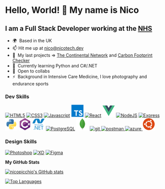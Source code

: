 Hello, World! 👋 My name is Nico
=====================

I am a Full Stack Developer working at the [NHS](https://www.nhs.uk/)
-------------------------------

* 🌍  Based in the UK
* 📫  Hit me up at [nico@nicotech.dev](mailto:nico@nicotech.dev)
* 🚀  My last projects => [The Continental Network](https://thecontinentalnetwork.netlify.app) and [Carbon Footprint Checker](https://carbonfootprintchecker.netlify.app)
* 🧠  Currently learning Python and C#/.NET
* 🤝  Open to collabs
* ⚡  Background in Intensive Care Medicine, I love photography and endurance sports

### Dev Skills

<p align="left">
<a href="https://developer.mozilla.org/en-US/docs/Glossary/HTML5" target="_blank" rel="noreferrer"><img src="https://raw.githubusercontent.com/danielcranney/readme-generator/main/public/icons/skills/html5-colored.svg" width="40" height="40" alt="HTML5" /></a>
<a href="https://www.w3.org/TR/CSS/#css" target="_blank" rel="noreferrer"><img src="https://raw.githubusercontent.com/danielcranney/readme-generator/main/public/icons/skills/css3-colored.svg" width="40" height="40" alt="CSS3" /></a>
<a href="https://developer.mozilla.org/en-US/docs/Web/JavaScript" target="_blank" rel="noreferrer"><img src="https://raw.githubusercontent.com/danielcranney/readme-generator/main/public/icons/skills/javascript-colored.svg" width="40" height="40" alt="Javascript" /></a>
<a href="https://www.typescriptlang.org/" target="_blank" rel="noreferrer"><img src="https://github.com/devicons/devicon/blob/master/icons/typescript/typescript-original.svg" width="40" height="40" alt="Typescript" /></a>
<a href="https://reactjs.org/" target="_blank" rel="noreferrer"><img src="https://raw.githubusercontent.com/danielcranney/readme-generator/main/public/icons/skills/react-colored.svg" width="40" height="40" alt="React" /></a>
<a href="https://vuejs.org/" target="_blank" rel="noreferrer"><img src="https://github.com/devicons/devicon/blob/master/icons/vuejs/vuejs-original.svg" width="40" height="40" alt="Vue" /></a>
<a href="https://nodejs.org/en/" target="_blank" rel="noreferrer"><img src="https://raw.githubusercontent.com/danielcranney/readme-generator/main/public/icons/skills/nodejs-colored.svg" width="40" height="40" alt="NodeJS" /></a>
<a href="https://expressjs.com/" target="_blank" rel="noreferrer"><img src="https://raw.githubusercontent.com/danielcranney/readme-generator/main/public/icons/skills/express-colored.svg" width="40" height="40" alt="Express" /></a>
<a href="https://www.python.org/" target="_blank" rel="noreferrer"><img src="https://github.com/devicons/devicon/blob/master/icons/python/python-original.svg" width="40" height="40" alt="Python" /></a>
<a href="https://learn.microsoft.com/en-us/dotnet/csharp/" target="_blank" rel="noreferrer"><img src="https://raw.githubusercontent.com/devicons/devicon/master/icons/csharp/csharp-original.svg" width="40" height="40" alt="C Sharp" /></a>
<a href="https://dotnet.microsoft.com/en-us/" target="_blank" rel="noreferrer"><img src="https://github.com/devicons/devicon/blob/master/icons/dot-net/dot-net-plain-wordmark.svg" width="40" height="40" alt="Dot Net" /></a>
<a href="https://www.postgresql.org/" target="_blank" rel="noreferrer"><img src="https://raw.githubusercontent.com/danielcranney/readme-generator/main/public/icons/skills/postgresql-colored.svg" width="40" height="40" alt="PostgreSQL" /></a>
<a href="https://www.mongodb.com/" target="_blank" rel="noreferrer"><img src="https://raw.githubusercontent.com/devicons/devicon/master/icons/mongodb/mongodb-original.svg" width="40" height="40" alt="MongoDB" /></a>
<a href="https://git-scm.com/" target="_blank" rel="noreferrer"> <img src="https://www.vectorlogo.zone/logos/git-scm/git-scm-icon.svg" alt="git" width="40" height="40"/> </a>
<a href="https://postman.com" target="_blank" rel="noreferrer"> <img src="https://www.vectorlogo.zone/logos/getpostman/getpostman-icon.svg" alt="postman" width="40" height="40"/> </a>
  <a href="https://azure.microsoft.com/en-us/products/devops/" target="_blank" rel="noreferrer"> <img src="https://cdn.iconscout.com/icon/free/png-256/azure-devops-3521296-2944715.png" alt="azure" width="40" height="40"/> </a>
<a href="https://ubuntu.com/" target="_blank" rel="noreferrer"> <img src="https://raw.githubusercontent.com/devicons/devicon/master/icons/ubuntu/ubuntu-plain.svg" alt="ubuntu" width="40" height="40"/> </a>
</p>

### Design Skills
<p align="left">
<a href="https://www.adobe.com/uk/products/photoshop.html" target="_blank" rel="noreferrer"><img src="https://raw.githubusercontent.com/danielcranney/readme-generator/main/public/icons/skills/photoshop-colored.svg" width="40" height="40" alt="Photoshop" /></a>
<a href="https://www.adobe.com/uk/products/xd.html" target="_blank" rel="noreferrer"><img src="https://raw.githubusercontent.com/danielcranney/readme-generator/main/public/icons/skills/xd-colored.svg" width="40" height="40" alt="XD" /></a>
<a href="https://www.figma.com/" target="_blank" rel="noreferrer"><img src="https://raw.githubusercontent.com/danielcranney/readme-generator/main/public/icons/skills/figma-colored.svg" width="40" height="40" alt="Figma" /></a>
</p>

<b>My GitHub Stats</b>

<a href="http://www.github.com/nicopicchio"><img src="https://github-readme-stats.vercel.app/api?username=nicopicchio&show_icons=true&hide=&count_private=true&title_color=ffa500&text_color=ffffff&icon_color=ffa500&bg_color=21262d&hide_border=true&show_icons=true" alt="nicopicchio's GitHub stats" /></a>

<a href="https://github.com/nicopicchio"><img src="https://github-readme-stats.vercel.app/api/top-langs/?username=nicopicchio&langs_count=10&title_color=ffa500&text_color=ffffff&icon_color=ffa500&bg_color=21262d&hide_border=true&locale=en&custom_title=Most%20%used%20%languages&layout=compact" alt="Top Languages" /></a>
